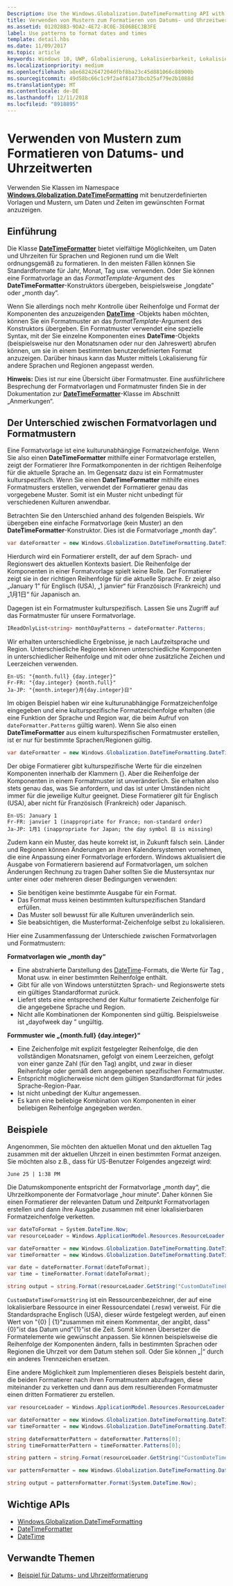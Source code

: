 ```yaml
---
Description: Use the Windows.Globalization.DateTimeFormatting API with custom templates and patterns to display dates and times in exactly the format you wish.
title: Verwenden von Mustern zum Formatieren von Datums- und Uhrzeitwerten
ms.assetid: 012028B3-9DA2-4E72-8C0E-3E06BEC3B3FE
label: Use patterns to format dates and times
template: detail.hbs
ms.date: 11/09/2017
ms.topic: article
keywords: Windows 10, UWP, Globalisierung, Lokalisierbarkeit, Lokalisierung
ms.localizationpriority: medium
ms.openlocfilehash: a8e68242647204dfbf8ba23c45d881066c88900b
ms.sourcegitcommit: 49d58bc66c1c9f2a4f81473bcb25af79e2b1088d
ms.translationtype: MT
ms.contentlocale: de-DE
ms.lasthandoff: 12/11/2018
ms.locfileid: "8918895"
---
```

# <a name="use-templates-and-patterns-to-format-dates-and-times"></a>Verwenden von Mustern zum Formatieren von Datums- und Uhrzeitwerten

Verwenden Sie Klassen im Namespace [**Windows.Globalization.DateTimeFormatting**](/uwp/api/windows.globalization.datetimeformatting?branch=live) mit benutzerdefinierten Vorlagen und Mustern, um Daten und Zeiten im gewünschten Format anzuzeigen.

## <a name="introduction"></a>Einführung

Die Klasse [**DateTimeFormatter**](/uwp/api/windows.globalization.datetimeformatting?branch=live) bietet vielfältige Möglichkeiten, um Daten und Uhrzeiten für Sprachen und Regionen rund um die Welt ordnungsgemäß zu formatieren. In den meisten Fällen können Sie Standardformate für Jahr, Monat, Tag usw. verwenden. Oder Sie können eine Formatvorlage an das *FormatTemplate*-Argument des **DateTimeFormatter**-Konstruktors übergeben, beispielsweise „longdate” oder „month day”.

Wenn Sie allerdings noch mehr Kontrolle über Reihenfolge und Format der Komponenten des anzuzeigenden [**DateTime**](/uwp/api/windows.foundation.datetime?branch=live) -Objekts haben möchten, können Sie ein Formatmuster an das *formatTemplate*-Argument des Konstruktors übergeben. Ein Formatmuster verwendet eine spezielle Syntax, mit der Sie einzelne Komponenten eines **DateTime**-Objekts (beispielsweise nur den Monatsnamen oder nur den Jahreswert) abrufen können, um sie in einem bestimmten benutzerdefinierten Format anzuzeigen. Darüber hinaus kann das Muster mittels Lokalisierung für andere Sprachen und Regionen angepasst werden.

**Hinweis:** Dies ist nur eine Übersicht über Formatmuster. Eine ausführlichere Besprechung der Formatvorlagen und Formatmuster finden Sie in der Dokumentation zur [**DateTimeFormatter**](/uwp/api/windows.globalization.datetimeformatting?branch=live)-Klasse im Abschnitt „Anmerkungen“.

## <a name="the-difference-between-format-templates-and-format-patterns"></a>Der Unterschied zwischen Formatvorlagen und Formatmustern

Eine Formatvorlage ist eine kulturunabhängige Formatzeichenfolge. Wenn Sie also einen **DateTimeFormatter** mithilfe einer Formatvorlage erstellen, zeigt der Formatierer Ihre Formatkomponenten in der richtigen Reihenfolge für die aktuelle Sprache an. Im Gegensatz dazu ist ein Formatmuster kulturspezifisch. Wenn Sie einen **DateTimeFormatter** mithilfe eines Formatmusters erstellen, verwendet der Formatierer genau das vorgegebene Muster. Somit ist ein Muster nicht unbedingt für verschiedenen Kulturen anwendbar.

Betrachten Sie den Unterschied anhand des folgenden Beispiels. Wir übergeben eine einfache Formatvorlage (kein Muster) an den **DateTimeFormatter**-Konstruktor. Dies ist die Formatvorlage „month day”.

```csharp
var dateFormatter = new Windows.Globalization.DateTimeFormatting.DateTimeFormatter("month day");
```

Hierdurch wird ein Formatierer erstellt, der auf dem Sprach- und Regionswert des aktuellen Kontexts basiert. Die Reihenfolge der Komponenten in einer Formatvorlage spielt keine Rolle. Der Formatierer zeigt sie in der richtigen Reihenfolge für die aktuelle Sprache. Er zeigt also „January 1” für Englisch (USA), „1 janvier“ für Französisch (Frankreich) und „1月1日“ für Japanisch an.

Dagegen ist ein Formatmuster kulturspezifisch. Lassen Sie uns Zugriff auf das Formatmuster für unsere Formatvorlage.

```csharp
IReadOnlyList<string> monthDayPatterns = dateFormatter.Patterns;
```

Wir erhalten unterschiedliche Ergebnisse, je nach Laufzeitsprache und Region. Unterschiedliche Regionen können unterschiedliche Komponenten in unterschiedlicher Reihenfolge und mit oder ohne zusätzliche Zeichen und Leerzeichen verwenden.

```syntax
En-US: "{month.full} {day.integer}"
Fr-FR: "{day.integer} {month.full}"
Ja-JP: "{month.integer}月{day.integer}日"
```

Im obigen Beispiel haben wir eine kulturunabhängige Formatzeichenfolge eingegeben und eine kulturspezifische Formatzeichenfolge erhalten (die eine Funktion der Sprache und Region war, die beim Aufruf von `dateFormatter.Patterns` gültig waren). Wenn Sie also einen **DateTimeFormatter** aus einem kulturspezifischen Formatmuster erstellen, ist er nur für bestimmte Sprachen/Regionen gültig.

```csharp
var dateFormatter = new Windows.Globalization.DateTimeFormatting.DateTimeFormatter("{month.full} {day.integer}");
```

Der obige Formatierer gibt kulturspezifische Werte für die einzelnen Komponenten innerhalb der Klammern {}. Aber die Reihenfolge der Komponenten in einem Formatmuster ist unveränderlich. Sie erhalten also stets genau das, was Sie anfordern, und das ist unter Umständen nicht immer für die jeweilige Kultur geeignet. Diese Formatierer gilt für Englisch (USA), aber nicht für Französisch (Frankreich) oder Japanisch.

``` syntax
En-US: January 1
Fr-FR: janvier 1 (inappropriate for France; non-standard order)
Ja-JP: 1月1 (inappropriate for Japan; the day symbol 日 is missing)
```

Zudem kann ein Muster, das heute korrekt ist, in Zukunft falsch sein. Länder und Regionen können Änderungen an ihren Kalendersystemen vornehmen, die eine Anpassung einer Formatvorlage erfordern. Windows aktualisiert die Ausgabe von Formatierern basierend auf Formatvorlagen, um solchen Änderungen Rechnung zu tragen Daher sollten Sie die Mustersyntax nur unter einer oder mehreren dieser Bedingungen verwenden:

-   Sie benötigen keine bestimmte Ausgabe für ein Format.
-   Das Format muss keinen bestimmten kulturspezifischen Standard erfüllen.
-   Das Muster soll bewusst für alle Kulturen unveränderlich sein.
-   Sie beabsichtigen, die Musterformat-Zeichenfolge selbst zu lokalisieren.

Hier eine Zusammenfassung der Unterschiede zwischen Formatvorlagen und Formatmustern:

**Formatvorlagen wie „month day“**

-   Eine abstrahierte Darstellung des [DateTime](/uwp/api/windows.foundation.datetime?branch=live)-Formats, die Werte für Tag , Monat usw. in einer bestimmten Reihenfolge enthält.
-   Gibt für alle von Windows unterstützten Sprach- und Regionswerte stets ein gültiges Standardformat zurück.
-   Liefert stets eine entsprechend der Kultur formatierte Zeichenfolge für die angegebene Sprache und Region.
-   Nicht alle Kombinationen der Komponenten sind gültig. Beispielsweise ist „dayofweek day ” ungültig.

**Formmuster wie „{month.full} {day.integer}“**

-   Eine Zeichenfolge mit explizit festgelegter Reihenfolge, die den vollständigen Monatsnamen, gefolgt von einem Leerzeichen, gefolgt von einer ganze Zahl (für den Tag) angibt, und zwar in dieser Reihenfolge oder gemäß dem angegebenen spezifischen Formatmuster.
-   Entspricht möglicherweise nicht dem gültigen Standardformat für jedes Sprache-Region-Paar.
-   Ist nicht unbedingt der Kultur angemessen.
-   Es kann eine beliebige Kombination von Komponenten in einer beliebigen Reihenfolge angegeben werden.

## <a name="examples"></a>Beispiele

Angenommen, Sie möchten den aktuellen Monat und den aktuellen Tag zusammen mit der aktuellen Uhrzeit in einen bestimmten Format anzeigen. Sie möchten also z.B., dass für US-Benutzer Folgendes angezeigt wird:

``` syntax
June 25 | 1:38 PM
```

Die Datumskomponente entspricht der Formatvorlage „month day“, die Uhrzeitkomponente der Formatvorlage „hour minute“. Daher können Sie einen Formatierer der relevanten Datum und Zeitpunkt Formatvorlagen erstellen und dann ihre Ausgabe zusammen mit einer lokalisierbaren Formatzeichenfolge verketten.

```csharp
var dateToFormat = System.DateTime.Now;
var resourceLoader = Windows.ApplicationModel.Resources.ResourceLoader.GetForCurrentView();

var dateFormatter = new Windows.Globalization.DateTimeFormatting.DateTimeFormatter("month day");
var timeFormatter = new Windows.Globalization.DateTimeFormatting.DateTimeFormatter("hour minute");

var date = dateFormatter.Format(dateToFormat);
var time = timeFormatter.Format(dateToFormat);

string output = string.Format(resourceLoader.GetString("CustomDateTimeFormatString"), date, time);
```

`CustomDateTimeFormatString` ist ein Ressourcenbezeichner, der auf eine lokalisierbare Ressource in einer Ressourcendatei (.resw) verweist. Für die Standardsprache Englisch (USA), dieser würde festgelegt werden, auf einen Wert von "{0} | {1}"zusammen mit einem Kommentar, der angibt, dass"{0}"ist das Datum und"{1}"ist die Zeit. Somit können Übersetzer die Formatelemente wie gewünscht anpassen. Sie können beispielsweise die Reihenfolge der Komponenten ändern, falls in bestimmten Sprachen oder Regionen die Uhrzeit vor dem Datum stehen soll. Oder Sie können „|“ durch ein anderes Trennzeichen ersetzen.

Eine andere Möglichkeit zum Implementieren dieses Beispiels besteht darin, die beiden Formatierer nach ihren Formatmustern abzufragen, diese miteinander zu verketten und dann aus dem resultierenden Formatmuster einen dritten Formatierer zu erstellen.

```csharp
var resourceLoader = Windows.ApplicationModel.Resources.ResourceLoader.GetForCurrentView();

var dateFormatter = new Windows.Globalization.DateTimeFormatting.DateTimeFormatter("month day");
var timeFormatter = new Windows.Globalization.DateTimeFormatting.DateTimeFormatter("hour minute");

string dateFormatterPattern = dateFormatter.Patterns[0];
string timeFormatterPattern = timeFormatter.Patterns[0];

string pattern = string.Format(resourceLoader.GetString("CustomDateTimeFormatString"), dateFormatterPattern, timeFormatterPattern);

var patternFormatter = new Windows.Globalization.DateTimeFormatting.DateTimeFormatter(pattern);

string output = patternFormatter.Format(System.DateTime.Now);
```

## <a name="important-apis"></a>Wichtige APIs

* [Windows.Globalization.DateTimeFormatting](/uwp/api/windows.globalization.datetimeformatting?branch=live)
* [DateTimeFormatter](/uwp/api/windows.globalization.datetimeformatting?branch=live)
* [DateTime](/uwp/api/windows.foundation.datetime?branch=live)

## <a name="related-topics"></a>Verwandte Themen

* [Beispiel für Datums- und Uhrzeitformatierung](http://go.microsoft.com/fwlink/p/?LinkId=231618)
